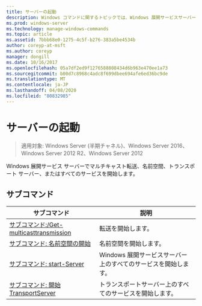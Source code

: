 ```yaml
---
title: サーバーの起動
description: Windows コマンドに関するトピックでは、Windows 展開サービスサーバー上のマルチキャスト転送、名前空間、トランスポートサーバー、またはすべてのサービスを開始します。
ms.prod: windows-server
ms.technology: manage-windows-commands
ms.topic: article
ms.assetid: 7bbb68e0-1275-4c5f-b276-383a5be4534b
author: coreyp-at-msft
ms.author: coreyp
manager: dongill
ms.date: 10/16/2017
ms.openlocfilehash: 05a7df2ed9f1276588808434d6b963e470ee1a73
ms.sourcegitcommit: b00d7c8968c4adc8f699dbee694afe6ed36bc9de
ms.translationtype: MT
ms.contentlocale: ja-JP
ms.lasthandoff: 04/08/2020
ms.locfileid: "80832985"
---
```

# <a name="start-server"></a>サーバーの起動

>適用対象: Windows Server (半期チャネル)、Windows Server 2016、Windows Server 2012 R2、Windows Server 2012

Windows 展開サービス サーバーでマルチキャスト転送、名前空間、トランスポート サーバー、またはすべてのサービスを開始します。

## <a name="subcommands"></a>サブコマンド
|サブコマンド|説明|
|-------|--------|
|[サブコマンド:/Get-multicasttransmission](subcommand-start-multicasttransmission.md)|転送を開始します。|
|[サブコマンド: 名前空間の開始](subcommand-start-namespace.md)|名前空間を開始します。|
|[サブコマンド: start-Server](subcommand-start-server.md)|Windows 展開サービスサーバー上のすべてのサービスを開始します。|
|[サブコマンド: 開始 TransportServer](subcommand-start-transportserver.md)|トランスポートサーバー上のすべてのサービスを開始します。|
